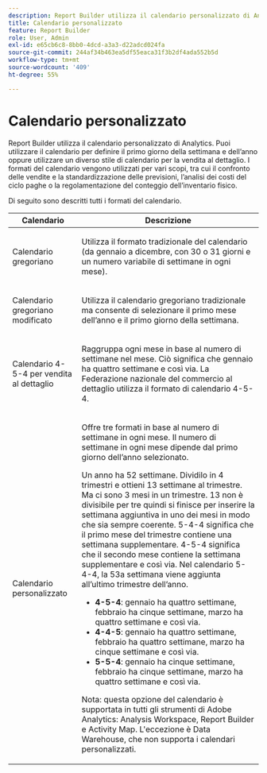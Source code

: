 ```yaml
---
description: Report Builder utilizza il calendario personalizzato di Analytics. Puoi utilizzare il calendario per definire il primo giorno della settimana e dell’anno oppure utilizzare un diverso stile di calendario per la vendita al dettaglio. I formati del calendario vengono utilizzati per vari scopi, tra cui il confronto delle vendite e la standardizzazione delle previsioni, l’analisi dei costi del ciclo paghe o la regolamentazione del conteggio dell’inventario fisico.
title: Calendario personalizzato
feature: Report Builder
role: User, Admin
exl-id: e65cb6c8-8bb0-4dcd-a3a3-d22adcd024fa
source-git-commit: 244af34b463ea5df55eaca31f3b2df4ada552b5d
workflow-type: tm+mt
source-wordcount: '409'
ht-degree: 55%

---
```


# Calendario personalizzato

Report Builder utilizza il calendario personalizzato di Analytics. Puoi utilizzare il calendario per definire il primo giorno della settimana e dell’anno oppure utilizzare un diverso stile di calendario per la vendita al dettaglio. I formati del calendario vengono utilizzati per vari scopi, tra cui il confronto delle vendite e la standardizzazione delle previsioni, l’analisi dei costi del ciclo paghe o la regolamentazione del conteggio dell’inventario fisico.

Di seguito sono descritti tutti i formati del calendario.

<table id="table_E609632569EB499184E56618C2CEF742"> 
 <thead> 
  <tr> 
   <th colname="col1" class="entry"> Calendario </th> 
   <th colname="col2" class="entry"> Descrizione </th> 
  </tr> 
 </thead>
 <tbody> 
  <tr> 
   <td colname="col1"> <p>Calendario gregoriano </p> </td> 
   <td colname="col2"> <p> Utilizza il formato tradizionale del calendario (da gennaio a dicembre, con 30 o 31 giorni e un numero variabile di settimane in ogni mese). </p> </td> 
  </tr> 
  <tr> 
   <td colname="col1"> <p>Calendario gregoriano modificato </p> </td> 
   <td colname="col2"> <p> Utilizza il calendario gregoriano tradizionale ma consente di selezionare il primo mese dell’anno e il primo giorno della settimana. </p> </td> 
  </tr> 
  <tr> 
   <td colname="col1"> <p>Calendario 4-5-4 per vendita al dettaglio </p> </td> 
   <td colname="col2"> <p> Raggruppa ogni mese in base al numero di settimane nel mese. Ciò significa che gennaio ha quattro settimane e così via. La Federazione nazionale del commercio al dettaglio utilizza il formato di calendario 4-5-4. </p> </td> 
  </tr> 
  <tr> 
   <td colname="col1"> <p>Calendario personalizzato </p> </td> 
   <td colname="col2"> <p> Offre tre formati in base al numero di settimane in ogni mese. Il numero di settimane in ogni mese dipende dal primo giorno dell’anno selezionato. </p> <p>Un anno ha 52 settimane. Dividilo in 4 trimestri e ottieni 13 settimane al trimestre. Ma ci sono 3 mesi in un trimestre. 13 non è divisibile per tre quindi si finisce per inserire la settimana aggiuntiva in uno dei mesi in modo che sia sempre coerente. 5-4-4 significa che il primo mese del trimestre contiene una settimana supplementare. 4-5-4 significa che il secondo mese contiene la settimana supplementare e così via. Nel calendario 5-4-4, la 53a settimana viene aggiunta all’ultimo trimestre dell’anno. </p> 
    <ul id="ul_1579FD106A47419486B03E248A5E6ED5"> 
     <li id="li_E9B9E8F03E324DBDA9139C2D0D599092"><b>4-5-4</b>: gennaio ha quattro settimane, febbraio ha cinque settimane, marzo ha quattro settimane e così via. </li> 
     <li id="li_D0675DBDEC4641D2A8645B5CDFC565AB"><b>4-4-5</b>: gennaio ha quattro settimane, febbraio ha quattro settimane, marzo ha cinque settimane e così via. </li> 
     <li id="li_6743BBB9AC9A4CFEAA0CBCE51052BC29"><b>5-5-4</b>: gennaio ha cinque settimane, febbraio ha cinque settimane, marzo ha quattro settimane e così via. </li> 
    </ul> <p>Nota: questa opzione del calendario è supportata in tutti gli strumenti di Adobe Analytics: Analysis Workspace, Report Builder e Activity Map. L'eccezione è Data Warehouse, che non supporta i calendari personalizzati. </p> </td> 
  </tr> 
 </tbody> 
</table>
